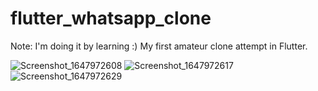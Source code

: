 # flutter_whatsapp_clone

Note: I'm doing it by learning :)
My first amateur clone attempt in Flutter.

![Screenshot_1647972608](https://user-images.githubusercontent.com/58737803/159548040-f88cd04d-5467-4d6b-b3f1-4a29103cdc10.png)
![Screenshot_1647972617](https://user-images.githubusercontent.com/58737803/159547842-84269e34-c195-4267-a5dd-d3d423d6cb74.png)
![Screenshot_1647972629](https://user-images.githubusercontent.com/58737803/159547874-6003c492-de4a-442e-8dbb-997ba9e14be7.png)
